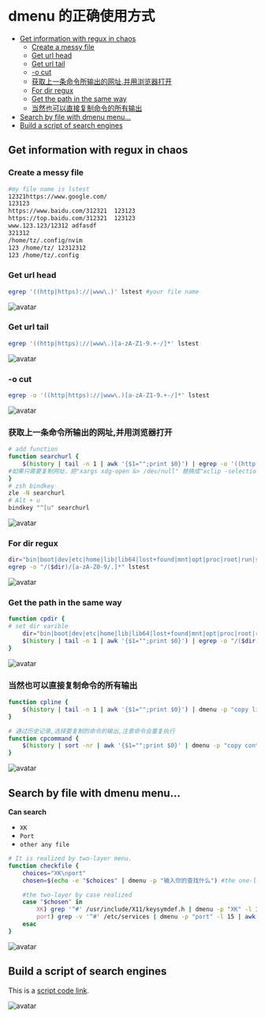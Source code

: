 # dmenu 的正确使用方式

<!-- vim-markdown-toc GFM -->

* [Get information with regux in chaos](#get-information-with-regux-in-chaos)
    * [Create a messy file](#create-a-messy-file)
    * [Get url head](#get-url-head)
    * [Get url tail](#get-url-tail)
    * [-o cut](#-o-cut)
    * [获取上一条命令所输出的网址,并用浏览器打开](#获取上一条命令所输出的网址并用浏览器打开)
    * [For dir regux](#for-dir-regux)
    * [Get the path in the same way](#get-the-path-in-the-same-way)
    * [当然也可以直接复制命令的所有输出](#当然也可以直接复制命令的所有输出)
* [Search by file with dmenu menu...](#search-by-file-with-dmenu-menu)
* [Build a script of search engines](#build-a-script-of-search-engines)

<!-- vim-markdown-toc -->

## Get information with regux in chaos

### Create a messy file

```bash
#my file name is lstest
12321https://www.google.com/
123123
https://www.baidu.com/312321  123123
https://top.baidu.com/312321  123123
www.123.123/12312 adfasdf
321312
/home/tz/.config/nvim
123 /home/tz/ 12312312
123 /home/tz/.config
```

### Get url head

```bash
egrep '((http|https)://|www\.)' lstest #your file name
```

![avatar](/Pictures/dmenu/1.png)

### Get url tail

```bash
egrep '((http|https)://|www\.)[a-zA-Z1-9.+-/]*' lstest
```

![avatar](/Pictures/dmenu/2.png)

### -o cut

```bash
egrep -o '((http|https)://|www\.)[a-zA-Z1-9.+-/]*' lstest
```

![avatar](/Pictures/dmenu/3.png)

### 获取上一条命令所输出的网址,并用浏览器打开

```bash
# add function
function searchurl {
    $(history | tail -n 1 | awk '{$1="";print $0}') | egrep -o '((http|https)://|www\.)[a-zA-Z1-9.+-/]*' | dmenu -p "search url" -l 10 | xargs xdg-open &> /dev/null
#如果只需要复制网址，把"xargs xdg-open &> /dev/null" 替换成"xclip -selection clipboard"
}
# zsh bindkey
zle -N searchurl
# Alt + u
bindkey "^[u" searchurl
```

![avatar](/Pictures/dmenu/4.gif)

### For dir regux

```bash
dir="bin|boot|dev|etc|home|lib|lib64|lost+found|mnt|opt|proc|root|run|sbin|srv|sys|tmp|usr|var"
egrep -o "/($dir)/[a-zA-Z0-9/.]*" lstest
```

![avatar](/Pictures/dmenu/5.png)

### Get the path in the same way

```bash
function cpdir {
# set dir varible
    dir="bin|boot|dev|etc|home|lib|lib64|lost+found|mnt|opt|proc|root|run|sbin|srv|sys|tmp|usr|var"
    $(history | tail -n 1 | awk '{$1="";print $0}') | egrep -o "/($dir)/[a-zA-Z0-9/.]*" | dmenu -p "copy url" -l 10 | xclip -selection clipboard
}
```

![avatar](/Pictures/dmenu/6.gif)

### 当然也可以直接复制命令的所有输出

```bash
function cpline {
    $(history | tail -n 1 | awk '{$1="";print $0}') | dmenu -p "copy line" -l 10 | xclip -selection clipboard
}

# 通过历史记录,选择要复制的命令的输出,注意命令会重复执行
function cpcommand {
    $(history | sort -nr | awk '{$1="";print $0}' | dmenu -p "copy content" -l 10) | xclip -selection clipboard
}
```

![avatar](/Pictures/dmenu/9.gif)

## Search by file with dmenu menu...

**Can search**

- `XK`
- `Port`
- `other any file`

```bash
# It is realized by two-layer menu.
function checkfile {
    choices="XK\nport"
    chosen=$(echo -e "$choices" | dmenu -p "输入你的查找什么") #the one-layer

    #the two-layer by case realized
    case "$chosen" in
        XK) grep '^#' /usr/include/X11/keysymdef.h | dmenu -p "XK" -l 15 | awk '{ print $2 }' | xclip -selection clipboard ;;
        port) grep -v '^#' /etc/services | dmenu -p "port" -l 15 | awk '{ print $1 }' | xclip -selection clipboard;;
    esac
}
```

![avatar](/Pictures/dmenu/7.gif)

## Build a script of search engines

This is a [script code link](https://github.com/ztoiax/userfulscripts/blob/master/dmenu-search.sh "With a Title").

![avatar](/Pictures/dmenu/8.gif)
